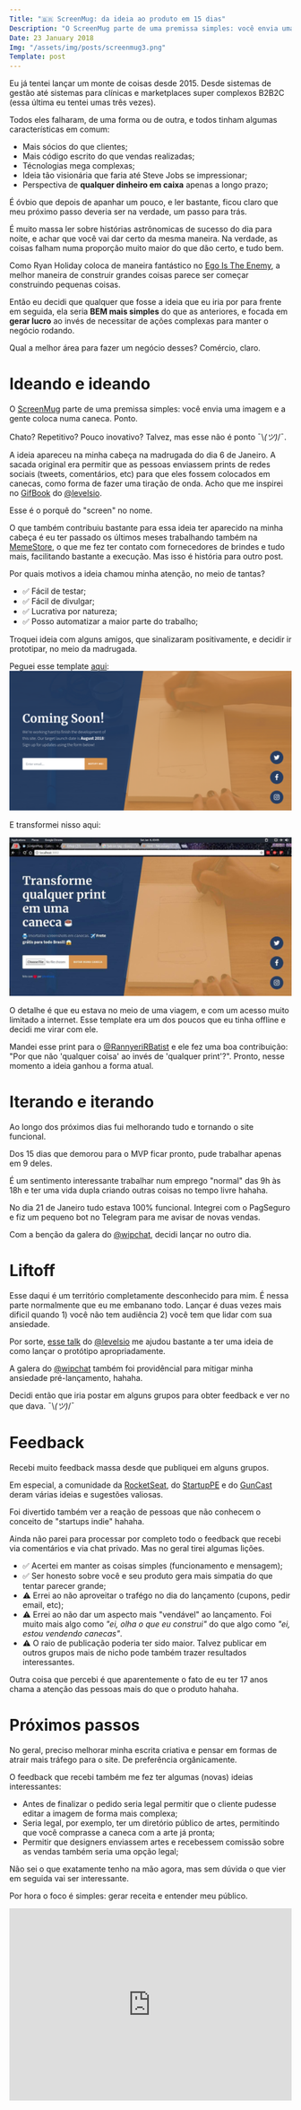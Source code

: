 ```yaml
---
Title: "🇧🇷 ScreenMug: da ideia ao produto em 15 dias"
Description: "O ScreenMug parte de uma premissa simples: você envia uma imagem e a gente coloca numa caneca. Ponto."
Date: 23 January 2018
Img: "/assets/img/posts/screenmug3.png"
Template: post
---
```

Eu já tentei lançar um monte de coisas desde 2015. Desde sistemas de gestão até sistemas para clínicas e marketplaces super complexos B2B2C (essa última eu tentei umas três vezes).

Todos eles falharam, de uma forma ou de outra, e todos tinham algumas características em comum:
- Mais sócios do que clientes;
- Mais código escrito do que vendas realizadas;
- Técnologias mega complexas;
- Ideia tão visionária que faria até Steve Jobs se impressionar;
- Perspectiva de **qualquer dinheiro em caixa** apenas a longo prazo;

É óvbio que depois de apanhar um pouco, e ler bastante, ficou claro que meu próximo passo deveria ser na verdade, um passo para trás.

É muito massa ler sobre histórias astrônomicas de sucesso do dia para noite, e achar que você vai dar certo da mesma maneira. Na verdade, as coisas falham numa proporção muito maior do que dão certo, e tudo bem.

Como Ryan Holiday coloca de maneira fantástico no [Ego Is The Enemy](https://www.amazon.com.br/Ego-Enemy-Master-Greatest-Opponent-ebook/dp/B01AWUTMB0/), a melhor maneira de construir grandes coisas parece ser começar construindo pequenas coisas.

Então eu decidi que qualquer que fosse a ideia que eu iria por para frente em seguida, ela seria **BEM mais simples** do que as anteriores, e focada em **gerar lucro** ao invés de necessitar de ações complexas para manter o negócio rodando.

Qual a melhor área para fazer um negócio desses? Comércio, claro.

# Ideando e ideando

O [ScreenMug](https://screenmug.store) parte de uma premissa simples: você envia uma imagem e a gente coloca numa caneca. Ponto.

Chato? Repetitivo? Pouco inovativo? Talvez, mas esse não é ponto ¯\\_(ツ)_/¯.

A ideia apareceu na minha cabeça na madrugada do dia 6 de Janeiro. A sacada original era permitir que as pessoas enviassem prints de redes sociais (tweets, comentários, etc) para que eles fossem colocados em canecas, como forma de fazer uma tiração de onda. Acho que me inspirei no [GifBook](https://gifbook.io/) do [@levelsio](https://twitter.com/levelsio).

Esse é o porquê do "screen" no nome.

O que também contribuiu bastante para essa ideia ter aparecido na minha cabeça é eu ter passado os últimos meses trabalhando também na [MemeStore](https://memestore.com.br), o que me fez ter contato com fornecedores de brindes e tudo mais, facilitando bastante a execução. Mas isso é história para outro post.

Por quais motivos a ideia chamou minha atenção, no meio de tantas?
- ✅ Fácil de testar;
- ✅ Fácil de divulgar;
- ✅ Lucrativa por natureza;
- ✅ Posso automatizar a maior parte do trabalho;

Troquei ideia com alguns amigos, que sinalizaram positivamente, e decidir ir prototipar, no meio da madrugada.

Peguei esse template [aqui](https://startbootstrap.com/template-overviews/coming-soon/):
![bootstrap coming soon](/assets/img/posts/screenmug1.png)

E transformei nisso aqui:

![screenmug v1](/assets/img/posts/screenmug2.jpg)

O detalhe é que eu estava no meio de uma viagem, e com um acesso muito limitado a internet. Esse template era um dos poucos que eu tinha offline e decidi me virar com ele.

Mandei esse print para o [@RannyeriRBatist](https://twitter.com/RannyeriRBatist) e ele fez uma boa contribuição: "Por que não 'qualquer coisa' ao invés de 'qualquer print'?". Pronto, nesse momento a ideia ganhou a forma atual.

# Iterando e iterando

Ao longo dos próximos dias fui melhorando tudo e tornando o site funcional.

Dos 15 dias que demorou para o MVP ficar pronto, pude trabalhar apenas em 9 deles.

É um sentimento interessante trabalhar num emprego "normal" das 9h às 18h e ter uma vida dupla criando outras coisas no tempo livre hahaha.

No dia 21 de Janeiro tudo estava 100% funcional. Integrei com o PagSeguro e fiz um pequeno bot no Telegram para me avisar de novas vendas.

Com a benção da galera do [@wipchat](https://wip.chat/), decidi lançar no outro dia.

# Liftoff

Esse daqui é um território completamente desconhecido para mim. É nessa parte normalmente que eu me embanano todo. Lançar é duas vezes mais dificil quando 1) você não tem audiência 2) você tem que lidar com sua ansiedade.

Por sorte, [esse talk](https://www.facebook.com/dojobali/videos/2059070471004913/) do [@levelsio](https://twitter.com/levelsio) me ajudou bastante a ter uma ideia de como lançar o protótipo apropriadamente.

A galera do [@wipchat](https://wip.chat/) também foi providêncial para mitigar minha ansiedade pré-lançamento, hahaha.

Decidi então que iria postar em alguns grupos para obter feedback e ver no que dava. ¯\\_(ツ)_/¯

# Feedback

Recebi muito feedback massa desde que publiquei em alguns grupos.

Em especial, a comunidade da [RocketSeat](http://rocketseat.com.br/), do [StartupPE](https://www.facebook.com/groups/startuppe/permalink/1865981923472245/) e do [GunCast](https://www.facebook.com/groups/guncast/permalink/1533007453420441/) deram várias ideias e sugestões valiosas.

Foi divertido também ver a reação de pessoas que não conhecem o conceito de "startups indie" hahaha.

Ainda não parei para processar por completo todo o feedback que recebi via comentários e via chat privado. Mas no geral tirei algumas lições.

- ✅ Acertei em manter as coisas simples (funcionamento e mensagem);
- ✅ Ser honesto sobre você e seu produto gera mais simpatia do que tentar parecer grande;
- ⚠️ Errei ao não aproveitar o trafégo no dia do lançamento (cupons, pedir email, etc);
- ⚠️ Errei ao não dar um aspecto mais "vendável" ao lançamento. Foi muito mais algo como *"ei, olha o que eu construi"* do que algo como *"ei, estou vendendo canecas"*.
- ⚠️ O raio de publicação poderia ter sido maior. Talvez publicar em outros grupos mais de nicho pode também trazer resultados interessantes.

Outra coisa que percebi é que aparentemente o fato de eu ter 17 anos chama a atenção das pessoas mais do que o produto hahaha.

# Próximos passos

No geral, preciso melhorar minha escrita criativa e pensar em formas de atrair mais tráfego para o site. De preferência orgânicamente.

O feedback que recebi também me fez ter algumas (novas) ideias interessantes:
- Antes de finalizar o pedido seria legal permitir que o cliente pudesse editar a imagem de forma mais complexa;
- Seria legal, por exemplo, ter um diretório público de artes, permitindo que você comprasse a caneca com a arte já pronta;
- Permitir que designers enviassem artes e recebessem comissão sobre as vendas também seria uma opção legal;

Não sei o que exatamente tenho na mão agora, mas sem dúvida o que vier em seguida vai ser interessante.

Por hora o foco é simples: gerar receita e entender meu público.

<div style="width:100%;height:0;padding-bottom:68%;position:relative;"><iframe src="https://giphy.com/embed/xTiTnm8AGoS75Cvyko" width="100%" height="100%" style="position:absolute" frameBorder="0" class="giphy-embed" allowFullScreen></iframe></div>

